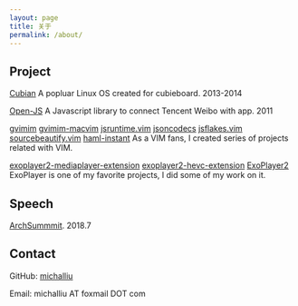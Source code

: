```yaml
---
layout: page
title: 关于
permalink: /about/
---
```


Project
--------
[Cubian](http://cubian.org) A popluar Linux OS created for cubieboard. 2013-2014

[Open-JS](https://github.com/michalliu/open-js) A Javascript library to connect Tencent Weibo with app. 2011

[gvimim](https://github.com/michalliu/gvimim) [gvimim-macvim](https://github.com/michalliu/gvimim-macvim) [jsruntime.vim](https://github.com/michalliu/jsruntime.vim) [jsoncodecs](https://github.com/michalliu/jsoncodecs.vim) [jsflakes.vim](https://github.com/michalliu/jsflakes.vim) [sourcebeautify.vim](https://github.com/michalliu/sourcebeautify.vim) [haml-instant](https://github.com/michalliu/haml-instant) As a VIM fans, I created series of projects related with VIM.

[exoplayer2-mediaplayer-extension](https://github.com/michalliu/exoplayer2-mediaplayer-extension) [exoplayer2-hevc-extension](https://github.com/michalliu/exoplayer2-hevc-extension) [ExoPlayer2](https://github.com/michalliu/Google_ExoPlayer) ExoPlayer is one of my favorite projects, I did some of my work on it.

Speech
------
[ArchSummmit](https://sz2018.archsummit.com/presentation/774). 2018.7

Contact
--------
GitHub: [michalliu](https://github.com/michalliu)

Email: michalliu AT foxmail DOT com

